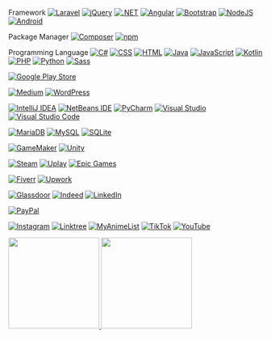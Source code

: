Framework
[![Laravel](https://img.shields.io/badge/Laravel-%23FF2D20.svg?logo=laravel&logoColor=white)](#)
[![jQuery](https://img.shields.io/badge/jQuery-0769AD?logo=jquery&logoColor=fff)](#)
[![.NET](https://img.shields.io/badge/.NET-512BD4?logo=dotnet&logoColor=fff)](#)
[![Angular](https://img.shields.io/badge/Angular-%23DD0031.svg?logo=angular&logoColor=white)](#)
[![Bootstrap](https://img.shields.io/badge/Bootstrap-7952B3?logo=bootstrap&logoColor=fff)](#)
[![NodeJS](https://img.shields.io/badge/Node.js-6DA55F?logo=node.js&logoColor=white)](#)
[![Android](https://img.shields.io/badge/Android-3DDC84?logo=android&logoColor=white)](#)

Package Manager
[![Composer](https://img.shields.io/badge/Composer-885630?logo=composer&logoColor=fff)](#)
[![npm](https://img.shields.io/badge/npm-CB3837?logo=npm&logoColor=fff)](#)

Programming Language
[![C#](https://custom-icon-badges.demolab.com/badge/C%23-%23239120.svg?logo=cshrp&logoColor=white)](#)
[![CSS](https://img.shields.io/badge/CSS-1572B6?logo=css3&logoColor=fff)](#)
[![HTML](https://img.shields.io/badge/HTML-%23E34F26.svg?logo=html5&logoColor=white)](#)
[![Java](https://img.shields.io/badge/Java-%23ED8B00.svg?logo=openjdk&logoColor=white)](#)
[![JavaScript](https://img.shields.io/badge/JavaScript-F7DF1E?logo=javascript&logoColor=000)](#)
[![Kotlin](https://img.shields.io/badge/Kotlin-%237F52FF.svg?logo=kotlin&logoColor=white)](#)
[![PHP](https://img.shields.io/badge/php-%23777BB4.svg?&logo=php&logoColor=white)](#)
[![Python](https://img.shields.io/badge/Python-3776AB?logo=python&logoColor=fff)](#)
[![Sass](https://img.shields.io/badge/Sass-C69?logo=sass&logoColor=fff)](#)




[![Google Play Store](https://img.shields.io/badge/Google_Play-414141?logo=google-play&logoColor=white)](#)

[![Medium](https://img.shields.io/badge/Medium-%23000000.svg?logo=medium&logoColor=white)](#)
[![WordPress](https://img.shields.io/badge/WordPress-%2321759B.svg?logo=wordpress&logoColor=white)](#)

[![IntelliJ IDEA](https://img.shields.io/badge/IntelliJIDEA-000000.svg?logo=intellij-idea&logoColor=white)](#)
[![NetBeans IDE](https://img.shields.io/badge/NetBeans%20IDE-1B6AC6.svg?logo=apache-netbeans-ide&logoColor=white)](#)
[![PyCharm](https://img.shields.io/badge/PyCharm-000?logo=pycharm&logoColor=fff)](#)
[![Visual Studio](https://custom-icon-badges.demolab.com/badge/Visual%20Studio-5C2D91.svg?&logo=visual-studio&logoColor=white)](#)
[![Visual Studio Code](https://custom-icon-badges.demolab.com/badge/Visual%20Studio%20Code-0078d7.svg?logo=vsc&logoColor=white)](#)

[![MariaDB](https://img.shields.io/badge/MariaDB-003545?logo=mariadb&logoColor=white)](#)
[![MySQL](https://img.shields.io/badge/MySQL-4479A1?logo=mysql&logoColor=fff)](#)
[![SQLite](https://img.shields.io/badge/SQLite-%2307405e.svg?logo=sqlite&logoColor=white)](#)

[![GameMaker](https://img.shields.io/badge/GameMaker-000?logo=gamemaker&logoColor=fff)](#)
[![Unity](https://img.shields.io/badge/Unity-%23000000.svg?logo=unity&logoColor=white)](#)

[![Steam](https://img.shields.io/badge/Steam-%23000000.svg?logo=steam&logoColor=white)](#)
[![Uplay](https://img.shields.io/badge/Uplay-black?logo=ubisoft)](#)
[![Epic Games](https://img.shields.io/badge/Epic%20Games-%23313131.svg?logo=epicgames&logoColor=white)](#)

[![Fiverr](https://img.shields.io/badge/Fiverr-1DBF73?logo=fiverr&logoColor=fff)](#)
[![Upwork](https://img.shields.io/badge/Upwork-6FDA44?logo=upwork&logoColor=fff)](#)

[![Glassdoor](https://img.shields.io/badge/Glassdoor-0CAA41?logo=glassdoor&logoColor=fff)](#)
[![Indeed](https://img.shields.io/badge/Indeed-003A9B?logo=indeed&logoColor=fff)](#)
[![LinkedIn](https://custom-icon-badges.demolab.com/badge/LinkedIn-0A66C2?logo=linkedin-white&logoColor=fff)](#)

[![PayPal](https://img.shields.io/badge/PayPal-003087?logo=paypal&logoColor=fff)](#)

[![Instagram](https://img.shields.io/badge/Instagram-%23E4405F.svg?logo=Instagram&logoColor=white)](#)
[![Linktree](https://img.shields.io/badge/LinkTree-1de9b6?logo=linktree&logoColor=white)](#)
[![MyAnimeList](https://img.shields.io/badge/MyAnimeList-2E51A2?logo=myanimelist&logoColor=fff)](#)
[![TikTok](https://img.shields.io/badge/TikTok-black?logo=tiktok&logoColor=white)](#)
[![YouTube](https://img.shields.io/badge/YouTube-%23FF0000.svg?logo=YouTube&logoColor=white)](#)


<p align="left">
<a href="https://github.com/danielyuliuss">
  <img height="180em" src="https://github-readme-stats-eight-theta.vercel.app/api?username=danielyuliuss&show_icons=true&theme=radical&include_all_commits=true&count_private=true"/>
  <img height="180em" src="https://github-readme-stats-eight-theta.vercel.app/api/top-langs/?username=danielyuliuss&layout=compact&langs_count=8&theme=radical"/>
</a>
</p>
<!-->
<!--
**danielyuliuss/danielyuliuss** is a ✨ _special_ ✨ repository because its `README.md` (this file) appears on your GitHub profile.

Here are some ideas to get you started:

- 🔭 I’m currently working on ...
- 🌱 I’m currently learning ...
- 👯 I’m looking to collaborate on ...
- 🤔 I’m looking for help with ...
- 💬 Ask me about ...
- 📫 How to reach me: ...
- 😄 Pronouns: ...
- ⚡ Fun fact: ...
-->
